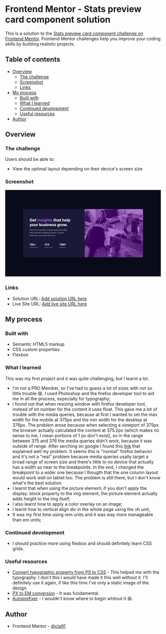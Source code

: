 # Frontend Mentor - Stats preview card component solution

This is a solution to the [Stats preview card component challenge on Frontend Mentor](https://www.frontendmentor.io/challenges/stats-preview-card-component-8JqbgoU62). Frontend Mentor challenges help you improve your coding skills by building realistic projects. 

## Table of contents

- [Overview](#overview)
  - [The challenge](#the-challenge)
  - [Screenshot](#screenshot)
  - [Links](#links)
- [My process](#my-process)
  - [Built with](#built-with)
  - [What I learned](#what-i-learned)
  - [Continued development](#continued-development)
  - [Useful resources](#useful-resources)
- [Author](#author)

## Overview

### The challenge

Users should be able to:

- View the optimal layout depending on their device's screen size

### Screenshot

![](./screenshot-desktop.jpg)

### Links

- Solution URL: [Add solution URL here](https://www.frontendmentor.io/solutions/responsive-site-using-flexbox-XSdoHjI8i)
- Live Site URL: [Add live site URL here](https://cla91.github.io/stats-preview-card-component-main/)

## My process

### Built with

- Semantic HTML5 markup
- CSS custom properties
- Flexbox

### What I learned

This was my first project and it was quite challenging, but I learnt a lot.
* I'm not a PRO Member, so I've had to guess a lot of sizes with not so little trouble 😅. I used Photoshop and the firefox developer tool to aid me in all the process, expecially for typography;
* I found out that when resizing window with firefox developer tool, instead of int number for the content it uses float. This gave me a lot of trouble with the media queries, because at first I wanted to set the max width for the mobile at 375px and the min width for the desktop at 376px. The problem arose because when selecting a viewport of 375px the browser actually calculated the content at 375.2px (which makes no sense to me, I mean portions of 1 px don't exist), so in the range between 375 and 376 the media queries didn't work, because it was outside of range. After serching on google I found this [link](https://stackoverflow.com/questions/63637584/bug-with-browsers-interpretation-of-media-queries) that explained well my problem. It seems this is "normal" firefox behavior and it's not a "real" problem because media queries usally target a broad range of screen size and there's little to no device that actually has a width so near to the breakpoints. In the end, I changed the breakpoint to a wider one because I thougth that the one column layout would work well on tablet too. The problem is still there, but I don't know what's the best solution.
* I learnt that when using the picture element, if you don't apply the display: block property to the img element, the picture element actually adds height to the img itself;
* I also learnt how to apply a color overlay on an image;
* I learnt how to vertical align div in the whole page using the vh unit;
* It was my first time using rem units and it was way more manageable than em units;

### Continued development

* I should practice more using flexbox and should definitely learn CSS grids.

### Useful resources

- [Convert typographic property from PS to CSS](https://martinwolf.org/before-2018/blog/2016/02/convert-typographic-properties-from-photoshop-to-css/) - This helped me with the typography. I don't this I would have made it this well without it. I'll definitely use it again, if like this time I've only a static image of the design.
- [PX to EM conversion](https://www.w3schools.com/tags/ref_pxtoemconversion.asp) - It was fundamental. 
- [Autoprefixer](https://autoprefixer.github.io/) - I wouldn't know where to begin whitout it 😄.


## Author

- Frontend Mentor - [@cla91](https://www.frontendmentor.io/profile/cla91)



